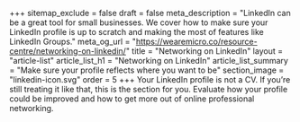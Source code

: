 +++
sitemap_exclude = false
draft = false
meta_description = "LinkedIn can be a great tool for small businesses. We cover how to make sure your LinkedIn profile is up to scratch and making the most of features like LinkedIn Groups."
meta_og_url = "https://wearemicro.co/resource-centre/networking-on-linkedin/"
title = "Networking on LinkedIn"
layout = "article-list"
article_list_h1 = "Networking on LinkedIn"
article_list_summary = "Make sure your profile reflects where you want to be"
section_image = "linkedin-icon.svg"
order = 5
+++
Your LinkedIn profile is not a CV. If you’re still treating it like that, this is the section for you. Evaluate how your profile could be improved and how to get more out of online professional networking.